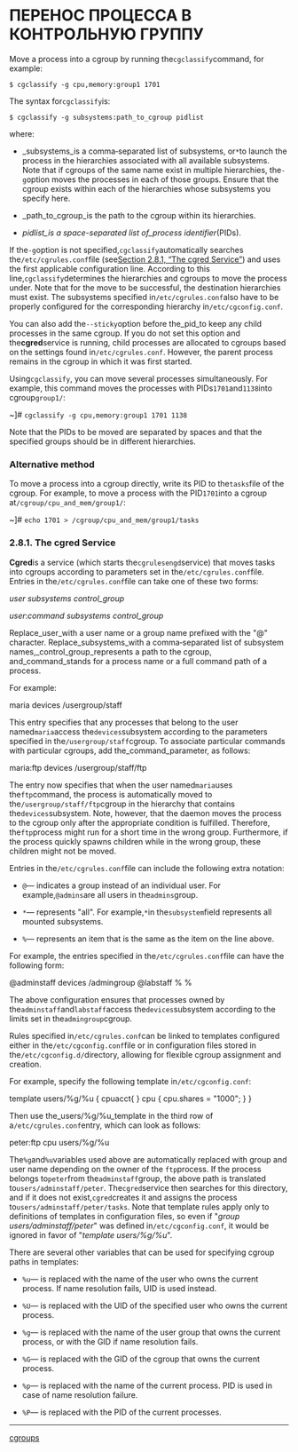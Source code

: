 # ПЕРЕНОС ПРОЦЕССА В КОНТРОЛЬНУЮ ГРУППУ

Move a process into a cgroup by running the`cgclassify`command, for example:

```console
$ cgclassify -g cpu,memory:group1 1701
```

The syntax for`cgclassify`is:

```console
$ cgclassify -g subsystems:path_to_cgroup pidlist
```

where:

*   _subsystems_is a comma‑separated list of subsystems, or`*`to launch the process in the hierarchies associated with all available subsystems. Note that if cgroups of the same name exist in multiple hierarchies, the`-g`option moves the processes in each of those groups. Ensure that the cgroup exists within each of the hierarchies whose subsystems you specify here.
    
*   _path\_to\_cgroup_is the path to the cgroup within its hierarchies.
    
*   _pidlist_is a space-separated list of_process identifier_(PIDs).
    

If the`-g`option is not specified,`cgclassify`automatically searches the`/etc/cgrules.conf`file (see[Section 2.8.1, “The cgred Service”](https://access.redhat.com/documentation/en-us/red_hat_enterprise_linux/6/html/resource_management_guide/sec-Moving_a_Process_to_a_Control_Group#The_cgred_Service)) and uses the first applicable configuration line. According to this line,`cgclassify`determines the hierarchies and cgroups to move the process under. Note that for the move to be successful, the destination hierarchies must exist. The subsystems specified in`/etc/cgrules.conf`also have to be properly configured for the corresponding hierarchy in`/etc/cgconfig.conf`.

You can also add the`--sticky`option before the_pid_to keep any child processes in the same cgroup. If you do not set this option and the**cgred**service is running, child processes are allocated to cgroups based on the settings found in`/etc/cgrules.conf`. However, the parent process remains in the cgroup in which it was first started.

Using`cgclassify`, you can move several processes simultaneously. For example, this command moves the processes with PIDs`1701`and`1138`into cgroup`group1/`:

~\]# `cgclassify -g cpu,memory:group1 1701 1138`

Note that the PIDs to be moved are separated by spaces and that the specified groups should be in different hierarchies.

### Alternative method

To move a process into a cgroup directly, write its PID to the`tasks`file of the cgroup. For example, to move a process with the PID`1701`into a cgroup at`/cgroup/cpu_and_mem/group1/`:

~\]# `echo 1701 > /cgroup/cpu_and_mem/group1/tasks`

### 2.8.1. The cgred Service

**Cgred**is a service (which starts the`cgrulesengd`service) that moves tasks into cgroups according to parameters set in the`/etc/cgrules.conf`file. Entries in the`/etc/cgrules.conf`file can take one of these two forms:

_user_ _subsystems_ _control\_group_

_user_:_command_ _subsystems_ _control\_group_

Replace_user_with a user name or a group name prefixed with the "@" character. Replace_subsystems_with a comma‑separated list of subsystem names,_control\_group_represents a path to the cgroup, and_command_stands for a process name or a full command path of a process.

For example:

maria			devices		/usergroup/staff

This entry specifies that any processes that belong to the user named`maria`access the`devices`subsystem according to the parameters specified in the`/usergroup/staff`cgroup. To associate particular commands with particular cgroups, add the_command_parameter, as follows:

maria:ftp		devices		/usergroup/staff/ftp

The entry now specifies that when the user named`maria`uses the`ftp`command, the process is automatically moved to the`/usergroup/staff/ftp`cgroup in the hierarchy that contains the`devices`subsystem. Note, however, that the daemon moves the process to the cgroup only after the appropriate condition is fulfilled. Therefore, the`ftp`process might run for a short time in the wrong group. Furthermore, if the process quickly spawns children while in the wrong group, these children might not be moved.

Entries in the`/etc/cgrules.conf`file can include the following extra notation:

*   `@`— indicates a group instead of an individual user. For example,`@admins`are all users in the`admins`group.
    
*   `*`— represents "all". For example,`*`in the`subsystem`field represents all mounted subsystems.
    
*   `%`— represents an item that is the same as the item on the line above.
    

For example, the entries specified in the`/etc/cgrules.conf`file can have the following form:

@adminstaff		devices		/admingroup
@labstaff		%		%

The above configuration ensures that processes owned by the`adminstaff`and`labstaff`access the`devices`subsystem according to the limits set in the`admingroup`cgroup.

Rules specified in`/etc/cgrules.conf`can be linked to templates configured either in the`/etc/cgconfig.conf`file or in configuration files stored in the`/etc/cgconfig.d/`directory, allowing for flexible cgroup assignment and creation.

For example, specify the following template in`/etc/cgconfig.conf`:

template users/%g/%u {
                     cpuacct{
                     }
                     cpu {
                        cpu.shares = "1000";
                     }
          }

Then use the_users/%g/%u_template in the third row of a`/etc/cgrules.conf`entry, which can look as follows:

peter:ftp		cpu		users/%g/%u

The`%g`and`%u`variables used above are automatically replaced with group and user name depending on the owner of the `ftp`process. If the process belongs to`peter`from the`adminstaff`group, the above path is translated to`users/adminstaff/peter`. The`cgred`service then searches for this directory, and if it does not exist,`cgred`creates it and assigns the process to`users/adminstaff/peter/tasks`. Note that template rules apply only to definitions of templates in configuration files, so even if "_group users/adminstaff/peter_" was defined in`/etc/cgconfig.conf`, it would be ignored in favor of "_template users/%g/%u_".

There are several other variables that can be used for specifying cgroup paths in templates:

*   `%u`— is replaced with the name of the user who owns the current process. If name resolution fails, UID is used instead.
    
*   `%U`— is replaced with the UID of the specified user who owns the current process.
    
*   `%g`— is replaced with the name of the user group that owns the current process, or with the GID if name resolution fails.
    
*   `%G`— is replaced with the GID of the cgroup that owns the current process.
    
*   `%p`— is replaced with the name of the current process. PID is used in case of name resolution failure.
    
*   `%P`— is replaced with the PID of the current processes.

**********
[cgroups](/tags/cgroups.md)
